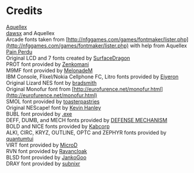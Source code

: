 # Credits

[Aquellex](https://defensem3ch.github.io/aquellexws/)  
[dawsx](http://chipmusic.org/forums/topic/10946/custom-lsdj-fonts/) and Aquellex  
Arcade fonts taken from [http://nfggames.com/games/fontmaker/lister.php](http://nfggames.com/games/fontmaker/lister.php) with help from Aquellex  
[Pain Perdu](https://soundcloud.com/pain-perdu)  
Original LCD and 7 fonts created by [SurfaceDragon](http://chipmusic.org/forums/topic/4916/lsdj-ips-graphics-patch-more/)  
PROT font provided by [Zenkomani](https://soundcloud.com/zenkomani)  
M9MF font provided by [MelonadeM](https://twitter.com/_melonadem)  
IBM Console, Flixel/Nokia Cellphone FC, Litro fonts provided by [Eiyeron](https://github.com/Eiyeron/)  
Original Lizard NES font by [bradsmith](http://lizardnes.com/)  
Original Monofur font from [http://eurofurence.net/monofur.html](http://eurofurence.net/monofur.html)  
SMOL font provided by [toasterpastries](https://twitter.com/t0asterpastries)  
Original NEScape! font by [Kevin Hanley](https://khangames.itch.io/nescape)  
BUBL font provided by [.exe](https://dotexe.space/)  
DEFF, DUMB, and MECH fonts provided by [DEFENSE MECHANISM](https://defensemech.com/)  
BOLD and NICE fonts provided by [Kabcorp](https://www.youtube.com/channel/UCssWueVur72RA0754f3GBdA)  
ALKI, CIRC, KRYZ, OUTLINE, OPTC and ZEPHYR fonts provided by [quantumtui](https://twitter.com/quantumtui)  
VIRT font provided by [MicroD](https://mirodmusic.com/)  
RVN font provided by [Ravancloak](https://ravancloak.bandcamp.com/)  
BLSD font provided by [JankoGoo](https://www.itaku.ee/profile/jankogoo/)  
DRAY font provided by [subnixr](https://github.com/subnixr)
